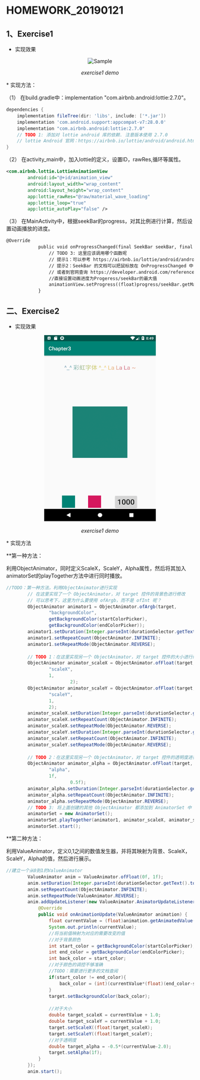 
# HOMEWORK_20190121
## 1、Exercise1
* 实现效果
<p align="center">
    <img src="./pics/homework_exercise1_20190121.gif" alt="Sample"  width="300" height="500">
    <p align="center">
        <em>exercise1 demo</em>
    </p>
</p>
* 实现方法：

（1）	在build.gradle中：implementation "com.airbnb.android:lottie:2.7.0"。

```gradle
dependencies {
    implementation fileTree(dir: 'libs', include: ['*.jar'])
    implementation 'com.android.support:appcompat-v7:28.0.0'
    implementation "com.airbnb.android:lottie:2.7.0"
    // TODO 1: 添加对 lottie android 库的依赖. 注意版本使用 2.7.0
    // lottie Android 官网：https://airbnb.io/lottie/android/android.html
}
```
（2）	在activity_main中，加入lottie的定义，设置ID，rawRes,循环等属性。
```xml
<com.airbnb.lottie.LottieAnimationView
        android:id="@+id/animation_view"
        android:layout_width="wrap_content"
        android:layout_height="wrap_content"
        app:lottie_rawRes="@raw/material_wave_loading"
        app:lottie_loop="true"
        app:lottie_autoPlay="false" />

```
（3）	在MainActivity中，根据seekBar的progress，对其比例进行计算，然后设置动画播放的进度。
```xml
@Override
            public void onProgressChanged(final SeekBar seekBar, final int progress, boolean fromUser) {
                // TODO 3: 这里应该调用哪个函数呢
                // 提示1：可以参考 https://airbnb.io/lottie/android/android.html#custom-animators
                // 提示2：SeekBar 的文档可以把鼠标放在 OnProgressChanged 中间，并点击 F1 查看，
                // 或者到官网查询 https://developer.android.com/reference/android/widget/SeekBar.OnSeekBarChangeListener.html#onProgressChanged(android.widget.SeekBar,%20int,%20boolean)
                //直接设置动画进度为Progeress/seekBar的最大值
                animationView.setProgress((float)progress/seekBar.getMax());
            }
```

## 二、Exercise2
* 实现效果
<p align="center">
    <img src="./pics/homework_exercise2_20190121.gif" alt="Sample"  width="300" height="500">
    <p align="center">
        <em>exercise1 demo</em>
    </p>
</p>
* 实现方法

**第一种方法：

利用ObjectAnimator，同时定义ScaleX，ScaleY，Alpha属性，然后将其加入animatorSet的playTogether方法中进行同时播放。
```java
//TODO：第一种方法，利用ObjectAnimator进行实现
        // 在这里实现了一个 ObjectAnimator，对 target 控件的背景色进行修改
        // 可以思考下，这里为什么要使用 ofArgb，而不是 ofInt 呢？
        ObjectAnimator animator1 = ObjectAnimator.ofArgb(target,
                "backgroundColor",
                getBackgroundColor(startColorPicker),
                getBackgroundColor(endColorPicker));
        animator1.setDuration(Integer.parseInt(durationSelector.getText().toString()));
        animator1.setRepeatCount(ObjectAnimator.INFINITE);
        animator1.setRepeatMode(ObjectAnimator.REVERSE);

        // TODO 1：在这里实现另一个 ObjectAnimator，对 target 控件的大小进行缩放，从 1 到 2 循环
        ObjectAnimator animator_scaleX = ObjectAnimator.ofFloat(target,
                "scaleX",
                1,
                        2);
        ObjectAnimator animator_scaleY = ObjectAnimator.ofFloat(target,
                "scaleY",
                1,
                2);
        animator_scaleX.setDuration(Integer.parseInt(durationSelector.getText().toString()));
        animator_scaleX.setRepeatCount(ObjectAnimator.INFINITE);
        animator_scaleX.setRepeatMode(ObjectAnimator.REVERSE);
        animator_scaleY.setDuration(Integer.parseInt(durationSelector.getText().toString()));
        animator_scaleY.setRepeatCount(ObjectAnimator.INFINITE);
        animator_scaleY.setRepeatMode(ObjectAnimator.REVERSE);

        // TODO 2：在这里实现另一个 ObjectAnimator，对 target 控件的透明度进行修改，从 1 到 0.5f 循环
        ObjectAnimator animator_alpha = ObjectAnimator.ofFloat(target,
                "alpha",
                1f,
                        0.5f);
        animator_alpha.setDuration(Integer.parseInt(durationSelector.getText().toString()));
        animator_alpha.setRepeatCount(ObjectAnimator.INFINITE);
        animator_alpha.setRepeatMode(ObjectAnimator.REVERSE);
        // TODO 3: 将上面创建的其他 ObjectAnimator 都添加到 AnimatorSet 中
        animatorSet = new AnimatorSet();
        animatorSet.playTogether(animator1, animator_scaleX, animator_scaleY, animator_alpha);
        animatorSet.start();
```
**第二种方法：

利用ValueAnimator，定义0,1之间的数值发生器，并将其映射为背景、ScaleX，ScaleY，Alpha的值，然后进行展示。
```java
//建立一个从0到1的ValueAnimator
        ValueAnimator anim = ValueAnimator.ofFloat(0f, 1f);
        anim.setDuration(Integer.parseInt(durationSelector.getText().toString()));
        anim.setRepeatCount(ObjectAnimator.INFINITE);
        anim.setRepeatMode(ValueAnimator.REVERSE);
        anim.addUpdateListener(new ValueAnimator.AnimatorUpdateListener() {
            @Override
            public void onAnimationUpdate(ValueAnimator animation) {
                float currentValue = (float)animation.getAnimatedValue();
                System.out.println(currentValue);
                //将当前值映射为对应的需要改变的值
                //对于背景颜色
                int start_color = getBackgroundColor(startColorPicker);
                int end_color = getBackgroundColor(endColorPicker);
                int back_color = start_color;
                //对于颜色的调控不够准确
                //TODO：需要进行更多的文档查阅
                if(start_color != end_color){
                    back_color = (int)(currentValue*(float)(end_color-start_color)) + start_color;
                }
                target.setBackgroundColor(back_color);

                //对于大小
                double target_scaleX = currentValue + 1.0;
                double target_scaleY = currentValue + 1.0;
                target.setScaleX((float)target_scaleX);
                target.setScaleY((float)target_scaleY);
                //对于透明度
                double target_alpha = -0.5*(currentValue-2.0);
                target.setAlpha(1f);
            }
        });
        anim.start();
```
